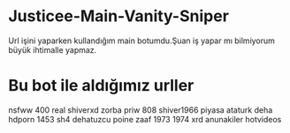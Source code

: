 # Justicee-Main-Vanity-Sniper
Url işini yaparken kullandığım main botumdu.Şuan iş yapar mı bilmiyorum büyük ihtimalle yapmaz.


# Bu bot ile aldığımız urller
nsfww
400
real
shiverxd
zorba
priw
808
shiver1966
piyasa
ataturk
deha
hdporn
1453 
sh4
dehatuzcu
poine
zaaf
1973
1974
xrd
anunakiler
hotvideos
